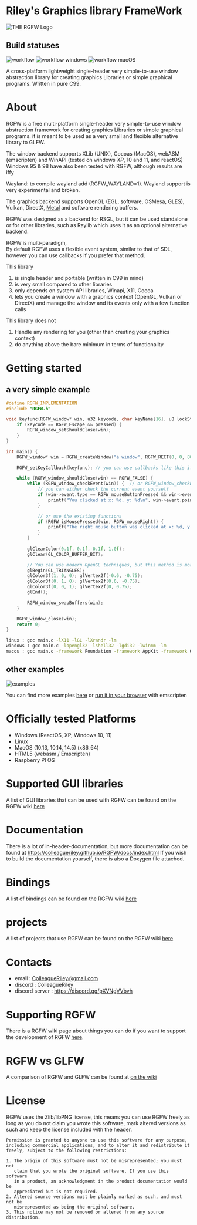 # Riley's Graphics library FrameWork
![THE RGFW Logo](https://github.com/ColleagueRiley/RGFW/blob/main/logo.png?raw=true)

## Build statuses
![workflow](https://github.com/ColleagueRiley/RGFW/actions/workflows/linux.yml/badge.svg)
![workflow windows](https://github.com/ColleagueRiley/RGFW/actions/workflows/windows.yml/badge.svg)
![workflow macOS](https://github.com/ColleagueRiley/RGFW/actions/workflows/macos.yml/badge.svg)

A cross-platform lightweight single-header very simple-to-use window abstraction library for creating graphics Libraries or simple graphical programs. Written in pure C99.

# About
RGFW is a free multi-platform single-header very simple-to-use window abstraction framework for creating graphics Libraries or simple graphical programs. it is meant to be used as a very small and flexible alternative library to GLFW. 

The window backend supports XLib (UNIX), Cocoas (MacOS), webASM (emscripten) and WinAPI (tested on windows *XP*, 10 and 11, and reactOS)\
Windows 95 & 98 have also been tested with RGFW, although results are iffy  

Wayland: to compile wayland add (RGFW_WAYLAND=1). Wayland support is very experimental and broken.

The graphics backend supports OpenGL (EGL, software, OSMesa, GLES), Vulkan, DirectX, [Metal](https://github.com/RSGL/RGFW-Metal) and software rendering buffers.

RGFW was designed as a backend for RSGL, but it can be used standalone or for other libraries, such as Raylib which uses it as an optional alternative backend.

RGFW is multi-paradigm,\
By default RGFW uses a flexible event system, similar to that of SDL, however you can use callbacks if you prefer that method. 

This library

1) is single header and portable (written in C99 in mind)
2) is very small compared to other libraries
3) only depends on system API libraries, Winapi, X11, Cocoa
4) lets you create a window with a graphics context (OpenGL, Vulkan or DirectX) and manage the window and its events only with a few function calls 

This library does not

1) Handle any rendering for you (other than creating your graphics context)
2) do anything above the bare minimum in terms of functionality 

# Getting started
## a very simple example
```c
#define RGFW_IMPLEMENTATION
#include "RGFW.h"

void keyfunc(RGFW_window* win, u32 keycode, char keyName[16], u8 lockState, u8 pressed) {
    if (keycode == RGFW_Escape && pressed) {
        RGFW_window_setShouldClose(win);
    }
}

int main() {
    RGFW_window* win = RGFW_createWindow("a window", RGFW_RECT(0, 0, 800, 600), (u16)(RGFW_CENTER | RGFW_NO_RESIZE));

    RGFW_setKeyCallback(keyfunc); // you can use callbacks like this if you want

    while (RGFW_window_shouldClose(win) == RGFW_FALSE) {
        while (RGFW_window_checkEvent(win)) {  // or RGFW_window_checkEvents(); if you only want callbacks
            // you can either check the current event yourself
            if (win->event.type == RGFW_mouseButtonPressed && win->event.button == RGFW_mouseLeft) {
                printf("You clicked at x: %d, y: %d\n", win->event.point.x, win->event.point.y);
            }

            // or use the existing functions
            if (RGFW_isMousePressed(win, RGFW_mouseRight)) {
                printf("The right mouse button was clicked at x: %d, y: %d\n", win->event.point.x, win->event.point.y);
            }
        }
        
        glClearColor(0.1f, 0.1f, 0.1f, 1.0f);
        glClear(GL_COLOR_BUFFER_BIT);

        // You can use modern OpenGL techniques, but this method is more straightforward for drawing just one triangle.
        glBegin(GL_TRIANGLES);
        glColor3f(1, 0, 0); glVertex2f(-0.6, -0.75);
        glColor3f(0, 1, 0); glVertex2f(0.6, -0.75);
        glColor3f(0, 0, 1); glVertex2f(0, 0.75);
        glEnd();

        RGFW_window_swapBuffers(win);
    }

    RGFW_window_close(win);
    return 0;
}
```

```sh
linux : gcc main.c -lX11 -lGL -lXrandr -lm
windows : gcc main.c -lopengl32 -lshell32 -lgdi32 -lwinmm -lm
macos : gcc main.c -framework Foundation -framework AppKit -framework OpenGL -framework CoreVideo -lm
```

## other examples
![examples](screenshot.PNG)

You can find more examples [here](examples) or [run it in your browser](https://colleagueriley.github.io/RGFW/) with emscripten

# Officially tested Platforms 
- Windows (ReactOS, XP, Windows 10, 11)
- Linux
- MacOS (10.13, 10.14, 14.5) (x86_64)
- HTML5 (webasm / Emscripten)
- Raspberry PI OS

# Supported GUI libraries
A list of GUI libraries that can be used with RGFW can be found on the RGFW wiki [here](https://github.com/ColleagueRiley/RGFW/wiki/GUI-libraries-that-can-be-used-with-RGFW)

# Documentation
There is a lot of in-header-documentation, but more documentation can be found at https://colleagueriley.github.io/RGFW/docs/index.html
If you wish to build the documentation yourself, there is also a Doxygen file attached.

# Bindings
A list of bindings can be found on the RGFW wiki [here](https://github.com/ColleagueRiley/RGFW/wiki/Bindings)

# projects
A list of projects that use RGFW can be found on the RGFW wiki [here](https://github.com/ColleagueRiley/RGFW/wiki/Projects-that-use-RGFW)

# Contacts
- email : ColleagueRiley@gmail.com 
- discord : ColleagueRiley
- discord server : https://discord.gg/pXVNgVVbvh

# Supporting RGFW
  There is a RGFW wiki page about things you can do if you want to support the development of RGFW [here](https://github.com/ColleagueRiley/RGFW/wiki/Supporting-RGFW).

# RGFW vs GLFW
A comparison of RGFW and GLFW can be found at [on the wiki](https://github.com/ColleagueRiley/RGFW/wiki/RGFW-vs-GLFW)

# License
RGFW uses the Zlib/libPNG license, this means you can use RGFW freely as long as you do not claim you wrote this software, mark altered versions as such and keep the license included with the header.

```
Permission is granted to anyone to use this software for any purpose,
including commercial applications, and to alter it and redistribute it
freely, subject to the following restrictions:
  
1. The origin of this software must not be misrepresented; you must not
   claim that you wrote the original software. If you use this software
   in a product, an acknowledgment in the product documentation would be
   appreciated but is not required. 
2. Altered source versions must be plainly marked as such, and must not be
   misrepresented as being the original software.
3. This notice may not be removed or altered from any source distribution.
```
